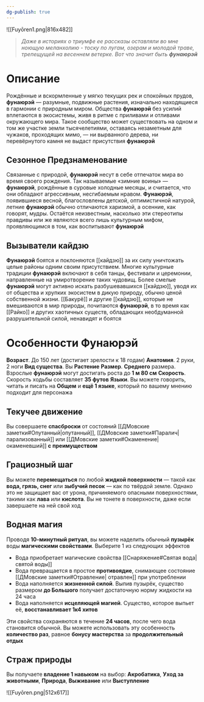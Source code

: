```yaml
---
dg-publish: true
---
```

![[Fuyōren1.png|816x482]]

> *Даже в историях о триумфе ее рассказы оставляли во мне ноющую меланхолию - тоску по лугам, озерам и молодой траве, трепещущей на весеннем ветерке. Вот что значит быть **фунаюрэй***

# Описание

Рождённые и вскормленные у мягко текущих рек и спокойных прудов, **фунаюрэй** — разумные, подвижные растения, изначально находящиеся в гармонии с природным миром. Общества **фунаюрэй** без усилий вплетаются в экосистемы, живя в ритме с приливами и отливами окружающего мира. Такое сообщество может существовать на одном и том же участке земли тысячелетиями, оставаясь незаметным для чужаков, проходящих мимо, — ни вырванного дерева, ни перевёрнутого камня не выдаст присутствия **фунаюрэй**

## Сезонное Предзнаменование

Связанные с природой, **фунаюрэй** несут в себе отпечаток мира во время своего рождения. Так называемые «зимние воины» — **фунаюрэй**, рождённые в суровые холодные месяцы, и считается, что они обладают агрессивным, несгибаемым нравом. **Фунаюрэй**, появившиеся весной, благословлены детской, оптимистичной натурой, летние **фунаюрэй** обычно отличаются харизмой, а осенние, как говорят, мудры. Остаётся неизвестным, насколько эти стереотипы правдивы или же являются всего лишь культурным мифом, проявляющимся в том, как воспитывают **фунаюрэй**

## Вызыватели кайдзю

**Фунаюрэй** боятся и поклоняются [[кайдзю]] за их силу уничтожать целые районы одним своим присутствием. Многие культурные традиции **фунаюрэй** включают в себя танцы, фестивали и церемонии, направленные на умиротворение таких чудовищ. Более смелые **фунаюрэй** могут активно искать разбушевавшихся [[кайдзю]], уводя их от общества и хрупких экосистем в дикую природу, обычно ценой собственной жизни. [[Бакурё]] и другие [[кайдзю]], которые не вмешиваются в мир природы, почитаются **фунаюрэй**, в то время как [[Райко]] и других хаотичных существ, обладающих необдуманной разрушительной силой, ненавидят и боятся

# Особенности Фунаюрэй

**Возраст**. До 150 лет (достигает зрелости к 18 годам)
**Анатомия**. 2 руки, 2 ноги
**Вид существа**. Вы **Растение** 
**Размер**. **Среднего** размера. Взрослые **фунаюрэй** могут достигать роста до **1 м 80 см**
**Скорость**. Скорость ходьбы составляет **35 футов**
**Языки**. Вы можете говорить, читать и писать на **Общем** и **ещё 1 языке**, который по вашему мнению подходит для персонажа

## Текучее движение

Вы совершаете **спасброски** от состояний [[ДМовские заметки#Опутанный|опутанный]], [[ДМовские заметки#Паралич|парализованный]] или [[ДМовские заметки#Окаменение|окаменевший]] **с преимуществом**

## Грациозный шаг

Вы можете **перемещаться** по любой **жидкой поверхности** — такой как **вода, грязь, снег** или **зыбучий песок** — как по твёрдой земле. Однако это не защищает вас от урона, причиняемого опасными поверхностями, такими как **лава** или **кислота**. Вы не тонете в поверхности, даже если завершаете на ней свой ход

## Водная магия

Проводя **10-минутный ритуал**, вы можете наделить обычный **пузырёк** воды **магическими свойствами**. Выберите 1 из следующих эффектов

- Вода приобретает магические свойства [[Снаряжение#Святая вода|святой воды]]
- Вода превращается в простое **противоядие**, снимающее состояние [[ДМовские заметки#Отравление| отравлен]] при употреблении
- Вода наполняется **жизненной силой**. Выпив пузырёк, существо размером **до Большого** получает достаточную норму жидкости на 24 часа
- Вода наполняется **исцеляющей магией**. Существо, которое выпьет её, **восстанавливает 1к4 хитов**

Эти свойства сохраняются в течение **24 часов**, после чего вода становится обычной. Вы можете использовать эту особенность **количество раз**, равное **бонусу мастерства** за **продолжительный отдых**

## Страж природы

Вы получаете **владение 1 навыком** на выбор: **Акробатика**, **Уход за животными**, **Природа**, **Выживание** или **Выступление**

![[Fuyōren.png|512x617]]




























